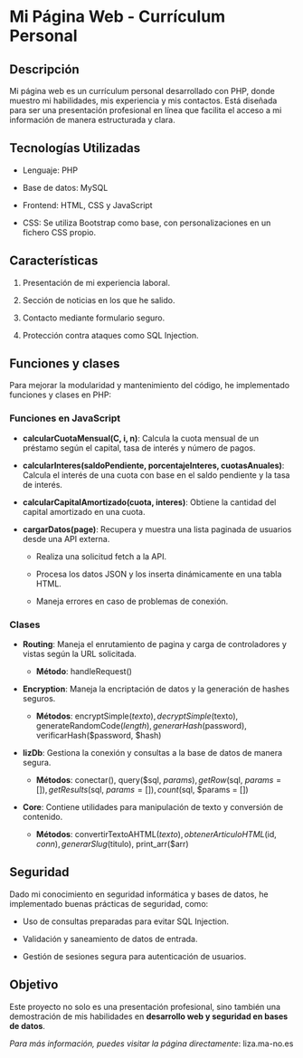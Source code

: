 # Mi Página Web - Currículum Personal

## Descripción

Mi página web es un currículum personal desarrollado con PHP, donde muestro mi habilidades, mis experiencia y mis contactos. Está diseñada para ser una presentación profesional en línea que facilita el acceso a mi información de manera estructurada y clara.

## Tecnologías Utilizadas

- Lenguaje: PHP

- Base de datos: MySQL

- Frontend: HTML, CSS y JavaScript

- CSS: Se utiliza Bootstrap como base, con personalizaciones en un fichero CSS propio.

## Características

1. Presentación de mi experiencia laboral.

2. Sección de noticias en los que he salido.

3. Contacto mediante formulario seguro.

4. Protección contra ataques como SQL Injection.

## Funciones y clases 

Para mejorar la modularidad y mantenimiento del código, he implementado funciones y clases en PHP:

### Funciones en JavaScript

- **calcularCuotaMensual(C, i, n)**: Calcula la cuota mensual de un préstamo según el capital, tasa de interés y número de pagos.

- **calcularInteres(saldoPendiente, porcentajeInteres, cuotasAnuales)**: Calcula el interés de una cuota con base en el saldo pendiente y la tasa de interés.

- **calcularCapitalAmortizado(cuota, interes)**: Obtiene la cantidad del capital amortizado en una cuota.

- **cargarDatos(page)**: Recupera y muestra una lista paginada de usuarios desde una API externa.

    - Realiza una solicitud fetch a la API.

    - Procesa los datos JSON y los inserta dinámicamente en una tabla HTML.
    
    - Maneja errores en caso de problemas de conexión.


### Clases

- **Routing**: Maneja el enrutamiento de pagina y carga de controladores y vistas según la URL solicitada.

    - **Método**: handleRequest()

- **Encryption**: Maneja la encriptación de datos y la generación de hashes seguros.

     - **Métodos**: encryptSimple($texto), decryptSimple($texto), generateRandomCode($length), generarHash($password), verificarHash($password, $hash)

- **lizDb**: Gestiona la conexión y consultas a la base de datos de manera segura.

    - **Métodos**: conectar(), query($sql, $params), getRow($sql, $params = []), getResults($sql, $params = []), count($sql, $params = [])

- **Core**: Contiene utilidades para manipulación de texto y conversión de contenido.

    - **Métodos**: convertirTextoAHTML($texto), obtenerArticuloHTML($id, $conn),generarSlug($titulo), print_arr($arr)


## Seguridad

Dado mi conocimiento en seguridad informática y bases de datos, he implementado buenas prácticas de seguridad, como:

- Uso de consultas preparadas para evitar SQL Injection.

- Validación y saneamiento de datos de entrada.

- Gestión de sesiones segura para autenticación de usuarios.

## Objetivo

Este proyecto no solo es una presentación profesional, sino también una demostración de mis habilidades en **desarrollo web y seguridad en bases de datos**.

*Para más información, puedes visitar la página directamente*: liza.ma-no.es
